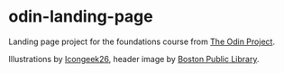 # odin-landing-page

Landing page project for the foundations course from [The Odin Project](https://www.theodinproject.com/).

Illustrations by [Icongeek26](https://www.flaticon.com/authors/icongeek26), header image by [Boston Public Library](https://unsplash.com/@bostonpubliclibrary).

